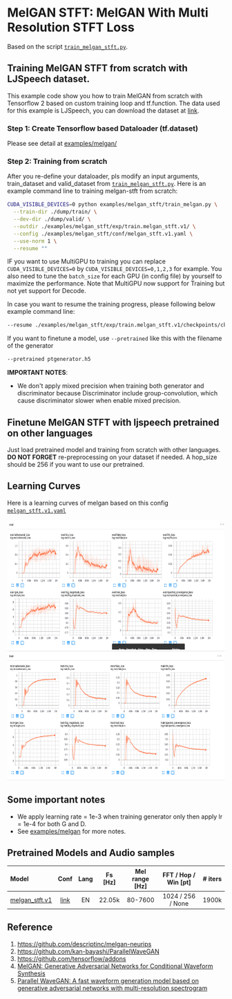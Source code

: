 # MelGAN STFT: MelGAN With Multi Resolution STFT Loss
Based on the script [`train_melgan_stft.py`](https://github.com/tensorspeech/TensorFlowTTS/tree/master/examples/melgan_stft/train_melgan_stft.py).

## Training MelGAN STFT from scratch with LJSpeech dataset.
This example code show you how to train MelGAN from scratch with Tensorflow 2 based on custom training loop and tf.function. The data used for this example is LJSpeech, you can download the dataset at  [link](https://keithito.com/LJ-Speech-Dataset/).

### Step 1: Create Tensorflow based Dataloader (tf.dataset)
Please see detail at [examples/melgan/](https://github.com/tensorspeech/TensorFlowTTS/tree/master/examples/melgan#step-1-create-tensorflow-based-dataloader-tfdataset)

### Step 2: Training from scratch
After you re-define your dataloader, pls modify an input arguments, train_dataset and valid_dataset from [`train_melgan_stft.py`](https://github.com/tensorspeech/TensorFlowTTS/tree/master/examples/melgan_stft/train_melgan_stft.py). Here is an example command line to training melgan-stft from scratch:
 
```bash
CUDA_VISIBLE_DEVICES=0 python examples/melgan_stft/train_melgan.py \
  --train-dir ./dump/train/ \
  --dev-dir ./dump/valid/ \
  --outdir ./examples/melgan_stft/exp/train.melgan_stft.v1/ \
  --config ./examples/melgan_stft/conf/melgan_stft.v1.yaml \
  --use-norm 1 \
  --resume ""
```

IF you want to use MultiGPU to training you can replace `CUDA_VISIBLE_DEVICES=0` by `CUDA_VISIBLE_DEVICES=0,1,2,3` for example. You also need to tune the `batch_size` for each GPU (in config file) by yourself to maximize the performance. Note that MultiGPU now support for Training but not yet support for Decode.

In case you want to resume the training progress, please following below example command line:

```bash
--resume ./examples/melgan_stft/exp/train.melgan_stft.v1/checkpoints/ckpt-100000
```

If you want to finetune a model, use `--pretrained` like this with the filename of the generator
```bash
--pretrained ptgenerator.h5
```

**IMPORTANT NOTES**:

- We don't apply mixed precision when training both generator and discriminator because Discriminator include group-convolution, which cause discriminator slower when enable mixed precision.

## Finetune MelGAN STFT with ljspeech pretrained on other languages
Just load pretrained model and training from scratch with other languages. **DO NOT FORGET** re-preprocessing on your dataset if needed. A hop_size should be 256 if you want to use our pretrained.

## Learning Curves
Here is a learning curves of melgan based on this config [`melgan_stft.v1.yaml`](https://github.com/tensorspeech/TensorflowTTS/tree/master/examples/melgan_stft/conf/melgan_stft.v1.yaml)

<img src="fig/melgan.stft.v1.eval.png" height="300" width="850">

<img src="fig/melgan.stft.v1.train.png" height="300" width="850">

## Some important notes
	
* We apply learning rate = 1e-3 when training generator only then apply lr = 1e-4 for both G and D.
* See [examples/melgan](https://github.com/tensorspeech/TensorFlowTTS/tree/master/examples/melgan#some-important-notes) for more notes.

## Pretrained Models and Audio samples
| Model                                                                                                          | Conf                                                                                                                        | Lang  | Fs [Hz] | Mel range [Hz] | FFT / Hop / Win [pt] | # iters |
| :------                                                                                                        | :---:                                                                                                                       | :---: | :----:  | :--------:     | :---------------:    | :-----: |
| [melgan_stft.v1](https://drive.google.com/drive/folders/1xUkDjbciupEkM3N4obiJAYySTo6J9z6b?usp=sharing)             | [link](https://github.com/tensorspeech/TensorFlowTTS/tree/master/examples/melgan_stft/conf/melgan_stft.v1.yaml)          | EN    | 22.05k  | 80-7600        | 1024 / 256 / None    | 1900k    |


## Reference

1. https://github.com/descriptinc/melgan-neurips
2. https://github.com/kan-bayashi/ParallelWaveGAN
3. https://github.com/tensorflow/addons
4. [MelGAN: Generative Adversarial Networks for Conditional Waveform Synthesis](https://arxiv.org/abs/1910.06711)
5. [Parallel WaveGAN: A fast waveform generation model based on generative adversarial networks with multi-resolution spectrogram](https://arxiv.org/abs/1910.11480)